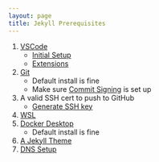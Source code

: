 ```yaml
---
layout: page
title: Jekyll Prerequisites
---
```


1. [VSCode](https://code.visualstudio.com/download)
   - [Initial Setup](/pages/vscode/initial-setup)
   - [Extensions](/pages/vscode/extensions)
2. [Git](https://git-scm.com/download/win)
   - Default install is fine
   - Make sure [Commit Signing](/pages/github/commit-signing) is set up
3. A valid SSH cert to push to GitHub
   - [Generate SSH key](/pages/github/generate-ssh-key-for-priv-repo)
4. [WSL](/pages/wsl/install)
5. [Docker Desktop](https://www.docker.com/products/docker-desktop/)
   - Default install is fine
6. [A Jekyll Theme](https://jekyllrb.com/docs/themes/)
7. [DNS Setup](/pages/github/pages/set-up-dns)
